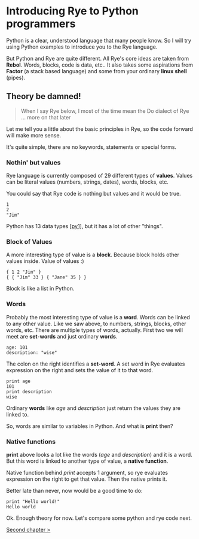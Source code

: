 # Introducing Rye to Python programmers

Python is a clear, understood language that many people know. So I will try using Python examples to introduce you to the Rye language.

But Python and Rye are quite different. All Rye's core ideas are taken from __Rebol__. Words, blocks, code is data, etc.. 
It also takes some aspirations from __Factor__ (a stack based language) and some from your ordinary __linux shell__ (pipes). 

## Theory be damned!

>When I say Rye below, I most of the time mean the Do dialect of Rye ... more on that later

Let me tell you a little about the basic principles in Rye, so the code forward will make more sense. 

It's quite simple, there are no keywords, statements or special forms.

### Nothin' but values

Rye language is currently composed of 29 different types of __values__. Values can be literal values (numbers, strings, dates), words, blocks, etc.

You could say that Rye code is nothing but values and it would be true. 

```factor
1
2
"Jim"
```
Python has 13 data types [[py1]](https://www.w3schools.com/python/python_datatypes.asp), but it has a lot of other "things".

### Block of Values

A more interesting type of value is a __block__. Because block holds other values inside. Value of values :)

```factor
{ 1 2 "Jim" }
{ { "Jim" 33 } { "Jane" 35 } }
```
Block is like a list in Python.

### Words

Probably the most interesting type of value is a __word__. Words can be linked to any other value. Like we saw above, 
to numbers, strings, blocks, other words, etc. There are multiple types of words, actually. First two we will meet
are __set-words__ and just ordinary __words__.

```factor
age: 101
description: "wise"
```
The colon on the right identifies a __set-word__. A set word in Rye evaluates expression on the right and
sets the value of it to that word.

```factor
print age
101
print description
wise
```
Ordinary __words__ like _age_ and _description_ just return the values they are linked to. 

So, words are similar to variables in Python. And what is __print__ then?

### Native functions

__print__ above looks a lot like the words (_age_ and _description_) and it is a word. But this word is 
linked to another type of value, a __native function__. 

Native function behind _print_ accepts 1 argument, so rye evaluates expression on the right to get that value.
Then the native prints it.

Better late than never, now would be a good time to do:

```factor
print "Hello world!"
Hello world
```
Ok. Enough theory for now. Let's compare some python and rye code next.

[Second chapter &gt;](./INTRO_2.md) 
